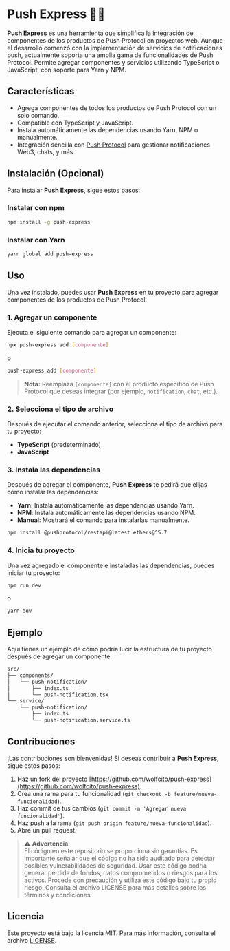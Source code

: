# Push Express 🚀🔔

**Push Express** es una herramienta que simplifica la integración de componentes de los productos de Push Protocol en proyectos web. Aunque el desarrollo comenzó con la implementación de servicios de notificaciones push, actualmente soporta una amplia gama de funcionalidades de Push Protocol. Permite agregar componentes y servicios utilizando TypeScript o JavaScript, con soporte para Yarn y NPM.

## Características

- Agrega componentes de todos los productos de Push Protocol con un solo comando.
- Compatible con TypeScript y JavaScript.
- Instala automáticamente las dependencias usando Yarn, NPM o manualmente.
- Integración sencilla con [Push Protocol](https://push.org/) para gestionar notificaciones Web3, chats, y más.

## Instalación (Opcional)

Para instalar **Push Express**, sigue estos pasos:

### Instalar con npm

```bash
npm install -g push-express
```

### Instalar con Yarn

```bash
yarn global add push-express
```

## Uso

Una vez instalado, puedes usar **Push Express** en tu proyecto para agregar componentes de los productos de Push Protocol.

### 1. Agregar un componente

Ejecuta el siguiente comando para agregar un componente:

```bash
npx push-express add [componente]
```

o

```bash
push-express add [componente]
```

> **Nota:** Reemplaza `[componente]` con el producto específico de Push Protocol que deseas integrar (por ejemplo, `notification`, `chat`, etc.).

### 2. Selecciona el tipo de archivo

Después de ejecutar el comando anterior, selecciona el tipo de archivo para tu proyecto:

- **TypeScript** (predeterminado)
- **JavaScript**

### 3. Instala las dependencias

Después de agregar el componente, **Push Express** te pedirá que elijas cómo instalar las dependencias:

- **Yarn**: Instala automáticamente las dependencias usando Yarn.
- **NPM**: Instala automáticamente las dependencias usando NPM.
- **Manual**: Mostrará el comando para instalarlas manualmente.

```bash
npm install @pushprotocol/restapi@latest ethers@^5.7
```

### 4. Inicia tu proyecto

Una vez agregado el componente e instaladas las dependencias, puedes iniciar tu proyecto:

```bash
npm run dev
```

o

```bash
yarn dev
```

## Ejemplo

Aquí tienes un ejemplo de cómo podría lucir la estructura de tu proyecto después de agregar un componente:

```bash
src/
├── components/
│   └── push-notification/
│       ├── index.ts
│       └── push-notification.tsx
└── service/
    └── push-notification/
        ├── index.ts
        └── push-notification.service.ts
```

## Contribuciones

¡Las contribuciones son bienvenidas! Si deseas contribuir a **Push Express**, sigue estos pasos:

1. Haz un fork del proyecto [https://github.com/wolfcito/push-express](https://github.com/wolfcito/push-express).
2. Crea una rama para tu funcionalidad (`git checkout -b feature/nueva-funcionalidad`).
3. Haz commit de tus cambios (`git commit -m 'Agregar nueva funcionalidad'`).
4. Haz push a la rama (`git push origin feature/nueva-funcionalidad`).
5. Abre un pull request.

> ⚠️ **Advertencia**:  
> El código en este repositorio se proporciona sin garantías. Es importante señalar que el código no ha sido auditado para detectar posibles vulnerabilidades de seguridad. Usar este código podría generar pérdida de fondos, datos comprometidos o riesgos para los activos. Procede con precaución y utiliza este código bajo tu propio riesgo. Consulta el archivo LICENSE para más detalles sobre los términos y condiciones.

## Licencia

Este proyecto está bajo la licencia MIT. Para más información, consulta el archivo [LICENSE](LICENSE).
